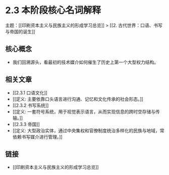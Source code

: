 # 2.3 本阶段核心名词解释

主题：[[印刷资本主义与民族主义的形成学习总览]] > [[2. 古代世界：口语、书写与帝国的诞生]]

## 核心概念

- 我们回溯源头，看最初的技术媒介如何催生了历史上第一个大型权力结构。

## 相关文章

- [[2.3.1 口语文化]]
- [[定义: 主要依靠口头语言进行沟通、记忆和文化传承的社会形态。]]
- [[2.3.2 书写系统]]
- [[定义: 一套符号系统，用于视觉表示语言，从而实现信息的跨时空存储与传输。]]
- [[2.3.3 帝国]]
- [[定义: 大型政治实体，通过中央集权和官僚制度统治多样化的民族与地域，常依赖书写媒介进行管理。]]

## 链接

- [[印刷资本主义与民族主义的形成学习总览]]
